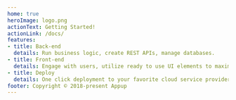 ```yaml
---
home: true
heroImage: logo.png
actionText: Getting Started!
actionLink: /docs/
features:
- title: Back-end
  details: Run business logic, create REST APIs, manage databases.
- title: Front-end
  details: Engage with users, utilize ready to use UI elements to maximize the UX.
- title: Deploy
  details: One click deployment to your favorite cloud service provider.
footer: Copyright © 2018-present Appup
---
```

<!--
These are of the frontend.
1 - What is page, block, handler?
https://drive.google.com/file/d/1IJZ_UYBcN0zWx0n9avMF7FXOVkc2GPKF/view

2 - Sample block and page (HelloWorld)
https://drive.google.com/file/d/1ZmPg7Rb3ma_hUS7OzqiDuBbHYsY73rMf/view

3 - Page Options (CSS - HelloWorldCSS)
https://drive.google.com/file/d/1c2zl-s_sW9XGvpRUJbh-8XlfyDQu5QHc/view

4 - Page Route Params in a Page
https://drive.google.com/file/d/1HItSlRZA9817rgO-CIDEykUW8Qn7h0_2/view

4 - HelloWorld Form (Form Fields & Handler Example)
https://drive.google.com/file/d/1ts2kdRXel9NPXeQ1fYOj8lFIUFAS5ArN/view

5 - Form Properties (Classes, Computational, Conditional, Dynamic Dropdowns etc)
https://drive.google.com/file/d/1ezGuoJ2fw_8QoeTsA5HjqV21qJxzYB6e/view

6 - Generic Form - Routes - Page Templating (:entity)
https://drive.google.com/file/d/1NuxFeaJNG6YVKifP0Agpkw22jUbOuw9K/view

7 - Form Submit
https://drive.google.com/file/d/1Ng2GtPhS1pmiYPvOleNnxsMo0Bz6DYbA/view

8 - Form Edit and Put
https://drive.google.com/file/d/1zP6d-WEON4338VxS4OemseSK0BfErlO4/view

9 - Functions in Pages
https://drive.google.com/file/d/1DAlCxQ2SSxp6jAu_BUnEuxFemEBm6sc2/view

10- Final Generic Form with preload, submit, back, title
https://drive.google.com/file/d/1R2LmABR93CnauQhen8l3JY_JoLyxHZu3/view

11 - Collection - Table (also v-for)
https://drive.google.com/file/d/1AFKTGqI6jYeQYFinsafj5NiCmlzUf8Xx/view
https://drive.google.com/file/d/1-QIiRbtFmbipYY4ZIYV8wgvfV0AA0ui2/view

12- Collection - Card (also v-if)
https://drive.google.com/file/d/1vUrxLEcmflgUJsdxil_T-eNuIvB-Kk_q/view

13- Collection - Card with Sort Key
https://drive.google.com/file/d/1xA9GfqFjQbjC_m_-iRyK72eVvMQYhHXM/view

14- Collection - Card with Search (Events)
https://drive.google.com/file/d/10hkDstUVNrhb5eue6iX_I9F7FPbDRz_B/view

15- Collection - Card with Execute Workflow (Delete example)
https://drive.google.com/file/d/1KmpQcaJPXEcWoY_fZ2bE-5KQKqskzA6s/view

As you can see the topics might result in anywhere between 30/40 pages of content. Post that we are looking forward to publishing about 2 articles per week. ( You can think of these as something on the lines of developer blogs)

Another important thing - we would like you to use vue press for all the documentation
-->
